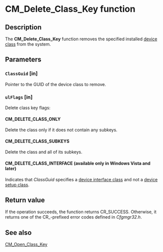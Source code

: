 # CM_Delete_Class_Key function

## Description

The **CM_Delete_Class_Key** function removes the specified installed [device class](https://learn.microsoft.com/windows-hardware/drivers/install/overview-of-device-setup-classes) from the system.

## Parameters

### `ClassGuid` [in]

Pointer to the GUID of the device class to remove.

### `ulFlags` [in]

Delete class key flags:

#### CM_DELETE_CLASS_ONLY

Delete the class only if it does not contain any subkeys.

#### CM_DELETE_CLASS_SUBKEYS

Delete the class and all of its subkeys.

#### CM_DELETE_CLASS_INTERFACE (available only in Windows Vista and later)

Indicates that *ClassGuid* specifies a [device interface class](https://learn.microsoft.com/windows-hardware/drivers/install/overview-of-device-interface-classes) and not a [device setup class](https://learn.microsoft.com/windows-hardware/drivers/install/overview-of-device-setup-classes).

## Return value

If the operation succeeds, the function returns CR_SUCCESS. Otherwise, it returns one of the CR_-prefixed error codes defined in *Cfgmgr32.h*.

## See also

[CM_Open_Class_Key](https://learn.microsoft.com/windows/desktop/api/cfgmgr32/nf-cfgmgr32-cm_open_class_keyw)